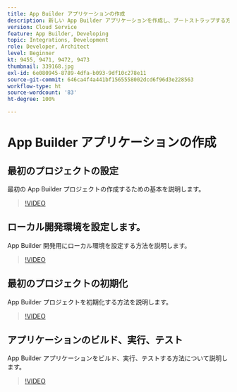 ```yaml
---
title: App Builder アプリケーションの作成
description: 新しい App Builder アプリケーションを作成し、ブートストラップする方法を説明します。
version: Cloud Service
feature: App Builder, Developing
topic: Integrations, Development
role: Developer, Architect
level: Beginner
kt: 9455, 9471, 9472, 9473
thumbnail: 339168.jpg
exl-id: 6e080945-8789-4dfa-b093-9df10c278e11
source-git-commit: 646ca4f4a441bf1565558002dcd6f96d3e228563
workflow-type: ht
source-wordcount: '83'
ht-degree: 100%

---
```


# App Builder アプリケーションの作成

## 最初のプロジェクトの設定

最初の App Builder プロジェクトの作成するための基本を説明します。

>[!VIDEO](https://video.tv.adobe.com/v/339168/?quality=12&learn=on)

## ローカル開発環境を設定します。

App Builder 開発用にローカル環境を設定する方法を説明します。

>[!VIDEO](https://video.tv.adobe.com/v/339169/?quality=12&learn=on)

## 最初のプロジェクトの初期化

App Builder プロジェクトを初期化する方法を説明します。

>[!VIDEO](https://video.tv.adobe.com/v/339170/?quality=12&learn=on)

## アプリケーションのビルド、実行、テスト

App Builder アプリケーションをビルド、実行、テストする方法について説明します。

>[!VIDEO](https://video.tv.adobe.com/v/339171/?quality=12&learn=on)
